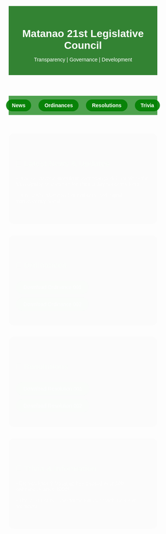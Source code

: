 <!DOCTYPE html>
<html lang="ceb">

<head>
  <meta charset="UTF-8">
  <meta name="viewport" content="width=device-width, initial-scale=1.0">
  <title>Matanao 21st Legislative Council</title>
  <link href="https://fonts.googleapis.com/css2?family=Poppins:wght@300;600&display=swap" rel="stylesheet">
  <style>
    * {
      box-sizing: border-box;
      margin: 0;
      padding: 0;
      font-family: 'Poppins', sans-serif;
    }

    body {
      background: url('https://images.unsplash.com/photo-1506744038136-46273834b3fb?auto=format&fit=crop&w=1920&q=80') no-repeat center center fixed;
      background-size: cover;
      color: #fff;
    }

    header {
      background-color: rgba(0, 100, 0, 0.8);
      color: white;
      padding: 20px;
      text-align: center;
      backdrop-filter: blur(4px);
    }

    nav {
      display: flex;
      justify-content: center;
      background-color: rgba(34, 139, 34, 0.8);
      padding: 10px;
      gap: 20px;
      backdrop-filter: blur(4px);
    }

    nav a {
      color: white;
      text-decoration: none;
      font-weight: bold;
      padding: 8px 16px;
      border-radius: 20px;
      background-color: rgba(0, 128, 0, 0.9);
      transition: background 0.3s;
    }

    nav a:hover {
      background-color: rgba(0, 100, 0, 0.9);
    }

    section {
      padding: 40px 20px;
      max-width: 1000px;
      margin: auto;
      background-color: rgba(0, 0, 0, 0.5);
      border-radius: 15px;
      margin-top: 30px;
      opacity: 0;
      transform: translateY(20px);
      animation: fadeInUp 1s forwards;
      color: #f0f0f0;
    }

    @keyframes fadeInUp {
      to {
        opacity: 1;
        transform: translateY(0);
      }
    }

    h2 {
      margin-bottom: 20px;
      color: #90ee90;
    }

    .file-btn {
      display: inline-block;
      margin: 10px 10px 0 0;
      padding: 10px 20px;
      background-color: rgba(60, 179, 113, 0.9);
      color: white;
      border: none;
      border-radius: 20px;
      text-decoration: none;
      transition: background 0.3s;
    }

    .file-btn:hover {
      background-color: rgba(46, 139, 87, 0.9);
    }
  </style>
</head>

<body>
  <header>
    <h1>Matanao 21st Legislative Council</h1>
    <p>Transparency | Governance | Development</p>
  </header>

  <nav>
    <a href="#news">News</a>
    <a href="#ordinances">Ordinances</a>
    <a href="#resolutions">Resolutions</a>
    <a href="#trivia">Trivia</a>
  </nav>

  <section id="news">
    <h2>📢 Latest News & Updates</h2>
    <p>- July 22, 2025:Visitors from Zamboanga del Sur Visits the Municipality of Matanao for Their 3 day benchmarking!.</p>
    <p>- June 2025: Matanao Council launched digital transparency portal.</p>
  </section>

  <section id="ordinances">
    <h2>📄 Ordinances</h2>
    <a class="file-btn" href="files/ordinance-001.pdf" target="_blank">Download Ordinance 001</a>
    <a class="file-btn" href="files/ordinance-002.pdf" target="_blank">Download Ordinance 002</a>
  </section>

  <section id="resolutions">
    <h2>📘 Resolutions</h2>
    <a class="file-btn" href="files/resolution-001.pdf" target="_blank">Download Resolution 001</a>
    <a class="file-btn" href="files/resolution-002.pdf" target="_blank">Download Resolution 002</a>
  </section>

  <section id="trivia">
    <h2>🎉 Trivia & Information</h2>
    <p>- Did you know? Matanao has passed over 100 ordinances since 2000!</p>
    <p>- The 21st Council was formed in 2022 with 12 active members.</p>
  </section>
</body>

</html>
